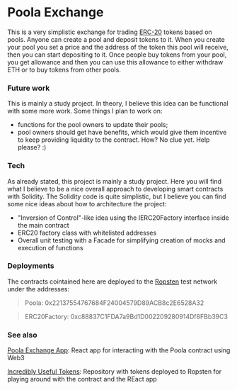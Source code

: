 # Poola Exchange

This is a very simplistic exchange for trading [ERC-20](https://ethereum.org/en/developers/docs/standards/tokens/erc-20/) tokens based on pools. Anyone can create a pool and deposit tokens to it. When you create your pool you set a price and the address of the token this pool will receive, then you can start depositing to it. Once people buy tokens from your pool, you get allowance and then you can use this allowance to either withdraw ETH or to buy tokens from other pools.

### Future work

This is mainly a study project. In theory, I believe this idea can be functional with some more work. Some things I plan to work on:
- functions for the pool owners to update their pools;
- pool owners should get have benefits, which would give them incentive to keep providing liquidity to the contract. How? No clue yet. Help please? :)

### Tech

As already stated, this project is mainly a study project. Here you will find what I believe to be a nice overall approach to developing smart contracts with Solidity. The Solidity code is quite simplistic, but I believe you can find some nice ideas about how to architecture the project:
- "Inversion of Control"-like idea using the IERC20Factory interface inside the main contract
- ERC20 factory class with whitelisted addresses
- Overall unit testing with a Facade for simplifying creation of mocks and execution of functions

### Deployments

The contracts cointained here are deployed to the [Ropsten](https://ropsten.etherscan.io) test network under the addresses:

>Poola: 0x22137554767684F24004579D89ACB8c2E6528A32

>ERC20Factory: 0xc88837C1FDA7a9Bd1D002209280914Df8FBb39C3

### See also

[Poola Exchange App](https://github.com/pedromtcosta/poola-exchange-app): React app for interacting with the Poola contract using Web3

[Incredibly Useful Tokens](https://github.com/pedromtcosta/incredibly-useful-tokens): Repository with tokens deployed to Ropsten for playing around with the contract and the REact app
